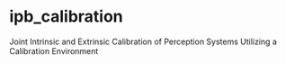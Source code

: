 # ipb_calibration
Joint Intrinsic and Extrinsic Calibration of Perception Systems Utilizing a Calibration Environment
